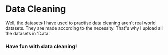 # Data Cleaning


Well, the datasets I have used to practise data cleaning aren't real world datasets. They are made according to the necessity. That's why I upload all the datasets in 'Data'.

### Have fun with data cleaning!
